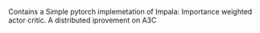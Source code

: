 Contains a Simple pytorch implemetation of Impala: Importance weighted actor critic.
A distributed iprovement on A3C